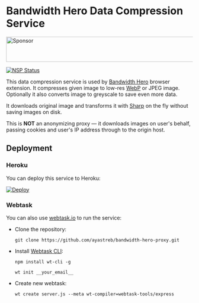 # Bandwidth Hero Data Compression Service
<a target='_blank' rel='nofollow' href='https://app.codesponsor.io/link/GNA5BNmoDRUjxvuDQsxXY3kW/ayastreb/bandwidth-hero-proxy'>
  <img alt='Sponsor' width='888' height='68' src='https://app.codesponsor.io/embed/GNA5BNmoDRUjxvuDQsxXY3kW/ayastreb/bandwidth-hero-proxy.svg' />
</a>

[![NSP Status](https://nodesecurity.io/orgs/bandwidth-hero/projects/1f035cf0-00f2-43db-9bc0-8e39adb24642/badge)](https://nodesecurity.io/orgs/bandwidth-hero/projects/1f035cf0-00f2-43db-9bc0-8e39adb24642)


This data compression service is used by [Bandwidth Hero](https://github.com/ayastreb/bandwidth-hero) browser extension.
It compresses given image to low-res [WebP](https://developers.google.com/speed/webp/) or JPEG image.
Optionally it also converts image to greyscale to save even more data.

It downloads original image and transforms it with [Sharp](https://github.com/lovell/sharp) on the fly without saving images on disk.

This is **NOT** an anonymizing proxy &mdash; it downloads images on user's behalf,
passing cookies and user's IP address through to the origin host.

## Deployment

### Heroku
You can deploy this service to Heroku:

[![Deploy](https://www.herokucdn.com/deploy/button.svg)](https://heroku.com/deploy?template=https://github.com/ayastreb/bandwidth-hero-proxy)

### Webtask
You can also use [webtask.io](https://webtask.io/) to run the service:

* Clone the repository:

  ```
  git clone https://github.com/ayastreb/bandwidth-hero-proxy.git
  ```

* Install [Webtask CLI](https://webtask.io/cli):

  ```
  npm install wt-cli -g

  wt init __your_email__
  ```

* Create new webtask:

  ```
  wt create server.js --meta wt-compiler=webtask-tools/express
  ```
